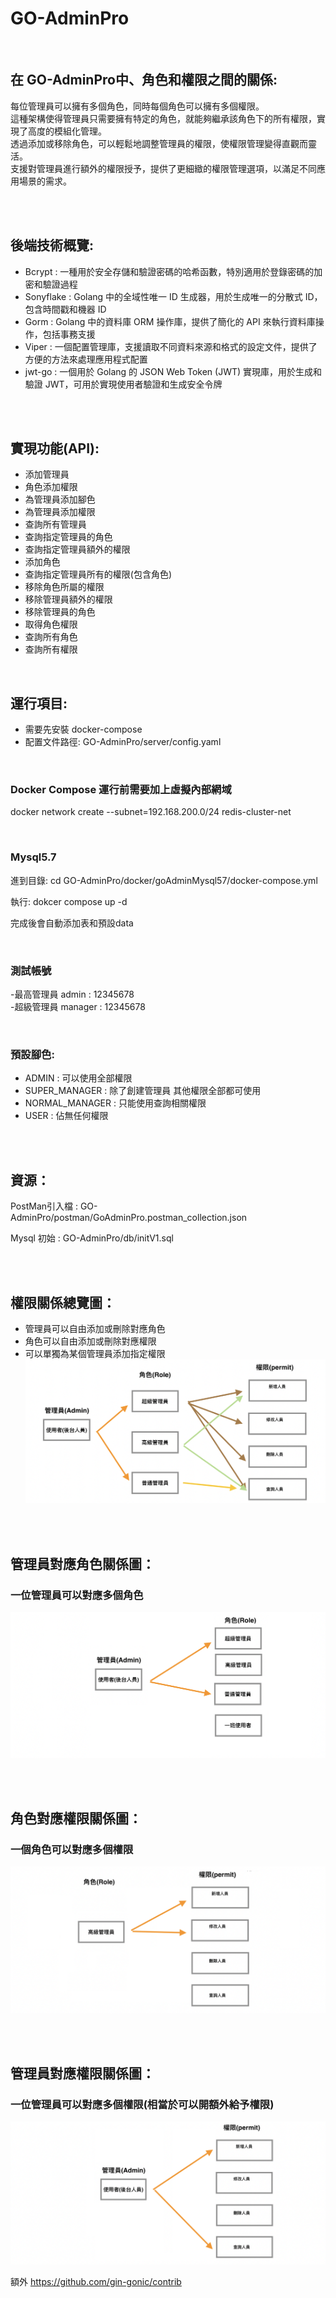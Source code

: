 # GO-AdminPro

<br />

## 在 GO-AdminPro中、角色和權限之間的關係:

每位管理員可以擁有多個角色，同時每個角色可以擁有多個權限。
<br />
這種架構使得管理員只需要擁有特定的角色，就能夠繼承該角色下的所有權限，實現了高度的模組化管理。
<br />
透過添加或移除角色，可以輕鬆地調整管理員的權限，使權限管理變得直觀而靈活。
<br />
支援對管理員進行額外的權限授予，提供了更細緻的權限管理選項，以滿足不同應用場景的需求。


<br />
<br />

## 後端技術概覽:
-  Bcrypt : 一種用於安全存儲和驗證密碼的哈希函數，特別適用於登錄密碼的加密和驗證過程<br />
-  Sonyflake : Golang 中的全域性唯一 ID 生成器，用於生成唯一的分散式 ID，包含時間戳和機器 ID<br />
-  Gorm : Golang 中的資料庫 ORM 操作庫，提供了簡化的 API 來執行資料庫操作，包括事務支援<br />
-  Viper : 一個配置管理庫，支援讀取不同資料來源和格式的設定文件，提供了方便的方法來處理應用程式配置<br />
-  jwt-go : 一個用於 Golang 的 JSON Web Token (JWT) 實現庫，用於生成和驗證 JWT，可用於實現使用者驗證和生成安全令牌 <br />

<br />
<br />

## 實現功能(API):
- 添加管理員<br />
- 角色添加權限<br />
- 為管理員添加腳色<br />
- 為管理員添加權限<br />
- 查詢所有管理員<br />
- 查詢指定管理員的角色<br />
- 查詢指定管理員額外的權限<br />
- 添加角色<br />
- 查詢指定管理員所有的權限(包含角色)<br />
- 移除角色所屬的權限<br />
- 移除管理員額外的權限<br />
- 移除管理員的角色<br />
- 取得角色權限<br />
- 查詢所有角色<br />
- 查詢所有權限<br />
<br />

## 運行項目:
* 需要先安裝 docker-compose<br />
* 配置文件路徑: GO-AdminPro/server/config.yaml<br />


<br />

### Docker Compose 運行前需要加上虛擬內部網域
docker network create --subnet=192.168.200.0/24 redis-cluster-net<br />

<br />

### Mysql5.7

進到目錄: 
cd GO-AdminPro/docker/goAdminMysql57/docker-compose.yml

執行:
dokcer compose up -d 

完成後會自動添加表和預設data<br />

<br />

### 測試帳號
-最高管理員 admin : 12345678<br />
-超級管理員 manager : 12345678<br />

<br />

### 預設腳色:
- ADMIN : 可以使用全部權限<br />
- SUPER_MANAGER : 除了創建管理員 其他權限全部都可使用<br />
- NORMAL_MANAGER : 只能使用查詢相關權限<br />
- USER : 佔無任何權限<br />

<br />
<br />

## 資源：
PostMan引入檔 : GO-AdminPro/postman/GoAdminPro.postman_collection.json

Mysql 初始 : GO-AdminPro/db/initV1.sql

<br />
<br />

## 權限關係總覽圖：
- 管理員可以自由添加或刪除對應角色<br />
- 角色可以自由添加或刪除對應權限<br />
- 可以單獨為某個管理員添加指定權限<br />
![image](https://github.com/lzz0826/GO-AdminPro/blob/main/img/005.png)

<br />
<br />

## 管理員對應角色關係圖：
### 一位管理員可以對應多個角色
![image](https://github.com/lzz0826/GO-AdminPro/blob/main/img/002.png)

<br />
<br />

## 角色對應權限關係圖：
### 一個角色可以對應多個權限
![image](https://github.com/lzz0826/GO-AdminPro/blob/main/img/003.png)

<br />
<br />

## 管理員對應權限關係圖：
### 一位管理員可以對應多個權限(相當於可以開額外給予權限)
![image](https://github.com/lzz0826/GO-AdminPro/blob/main/img/004.png)


額外
https://github.com/gin-gonic/contrib